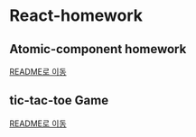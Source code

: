 # React-homework

## Atomic-component homework

[README로 이동](atomic-component/README.md)

## tic-tac-toe Game

[README로 이동](tic-tac-toe/README.md)
